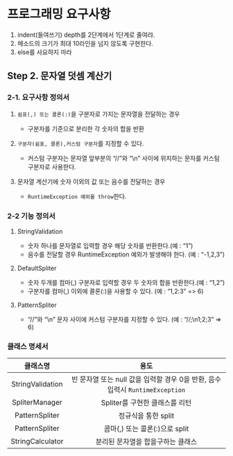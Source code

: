 # 프로그래밍 요구사항 
1. indent(들여쓰기) depth를 2단계에서 1단계로 줄여라.
2. 메소드의 크기가 최대 10라인을 넘지 않도록 구현한다.
3. else를 사요하지 마라

## Step 2. 문자열 덧셈 계산기

### 2-1. 요구사항 정의서
1. `쉼표(,) 또는 콜론(:)`을 구분자로 가지는 문자열을 전달하는 경우
   + 구분자를 기준으로 분리한 각 숫자의 합을 반환
   

2. `구분자(쉼표, 콜론),커스텀 구분자`를 지정할 수 있다. 
   + 커스텀 구분자는 문자열 앞부분의 “//”와 “\n” 사이에 위치하는 문자를 커스텀 구분자로 사용한다.

   
3. 문자열 계산기에 숫자 이외의 값 또는 음수를 전달하는 경우 
   + `RuntimeException 예외를 throw`한다.

### 2-2 기능 정의서 
1. StringValidation
   + 숫자 하나를 문자열로 입력할 경우 해당 숫자를 반환한다.(예 : “1”)
   + 음수를 전달할 경우 RuntimeException 예외가 발생해야 한다. (예 : “-1,2,3”)

2. DefaultSpliter
   + 숫자 두개를 컴마(,) 구분자로 입력할 경우 두 숫자의 합을 반환한다.(예 : “1,2”)   
   + 구분자를 컴마(,) 이외에 콜론(:)을 사용할 수 있다. (예 : “1,2:3” => 6)

3. PatternSpliter
   + “//”와 “\n” 문자 사이에 커스텀 구분자를 지정할 수 있다. (예 : “//;\n1;2;3” => 6)   
 


### 클래스 명세서
| 클래스명 | 용도 | 
|:---:|:---:| 
|StringValidation | 빈 문자열 또는 null 값을 입력할 경우 0을 반환, 음수 입력시 `RuntimeException`|
|SpliterManager| Spliter를 구현한 클래스를 리턴|
|PatternSpliter| 정규식을 통한 split|
|PatternSpliter| 콤마(,) 또는 콜론(:)으로 split|
|StringCalculator| 분리된 문자열을 합을구하는 클래스|
   